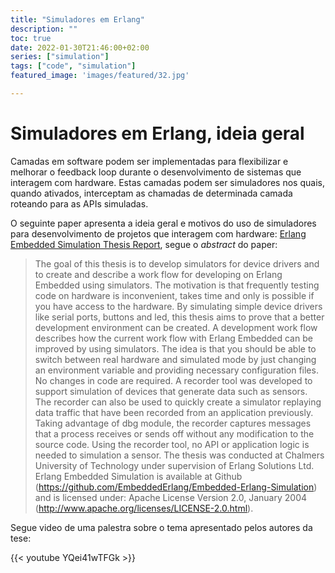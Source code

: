 ```yaml
---
title: "Simuladores em Erlang"
description: ""
toc: true
date: 2022-01-30T21:46:00+02:00
series: ["simulation"] 
tags: ["code", "simulation"]
featured_image: 'images/featured/32.jpg'

---
```


# Simuladores em Erlang, ideia geral

Camadas em software podem ser implementadas para flexibilizar e melhorar o feedback loop durante o desenvolvimento
de sistemas que interagem com hardware. Estas camadas podem ser simuladores nos quais, quando ativados, interceptam as
chamadas de determinada camada roteando para as APIs simuladas.

O seguinte paper apresenta a ideia geral e motivos do uso de simuladores para desenvolvimento de projetos que interagem com hardware:
[Erlang Embedded Simulation Thesis Report](https://www.scribd.com/document/55697604/Erlang-Embedded-Simulation-Thesis-Report), segue
o _abstract_ do paper:

> The goal of this thesis is to develop simulators for device drivers and to create and describe a work flow for developing on Erlang Embedded using simulators. The motivation is that frequently testing code on hardware is inconvenient, takes time and only is possible if you have access to the hardware. By simulating simple device drivers like serial ports, buttons and led, this thesis aims to prove that a better development environment can be created. A development work flow describes how the current work flow with Erlang Embedded can be improved by using simulators. The idea is that you should be able to switch between real hardware and simulated mode by just changing an environment variable and providing necessary configuration files. No changes in code are required. A recorder tool was developed to support simulation of devices that generate data such as sensors. The recorder can also be used to quickly create a simulator replaying data traffic that have been recorded from an application previously. Taking advantage of dbg module, the recorder captures messages that a process receives or sends off without any modification to the source code. Using the recorder tool, no API or application logic is needed to simulation a sensor. The thesis was conducted at Chalmers University of Technology under supervision of Erlang Solutions Ltd. Erlang Embedded Simulation is available at Github (https://github.com/EmbeddedErlang/Embedded-Erlang-Simulation) and is licensed under: Apache License Version 2.0, January 2004 (http://www.apache.org/licenses/LICENSE-2.0.html). 

Segue video de uma palestra sobre o tema apresentado pelos autores da tese:

{{< youtube YQei41wTFGk >}}